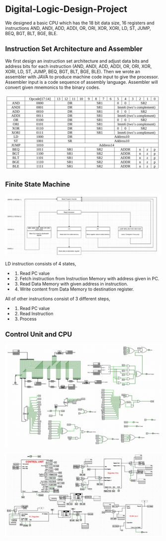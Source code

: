 # Digital-Logic-Design-Project
We designed a basic CPU which has the 18 bit data size, 16 registers and instructions AND, ANDI, ADD, ADDI, OR, ORI, XOR, XORI, LD, ST, JUMP, BEQ, BGT, BLT, BGE, BLE.

## Instruction Set Architecture and Assembler
We first design an instruction set architecture and adjust data bits and address bits for each instruction (AND, ANDI, ADD, ADDI, OR, ORI, XOR, XORI, LD, ST, JUMP, BEQ, BGT, BLT, BGE, BLE).
Then we wrote an assembler with JAVA to produce machine code input to give the processor. Assembler input is a code sequence of assembly language. Assembler will convert given mnemonics to the binary codes.

![Instruction Set Architecture](https://github.com/ertugrulsagdic/DigitalDesignProject/blob/master/Screenshot%20from%202020-02-01%2018-45-18.png)

## Finite State Machine
![Finite State Machine](https://github.com/ertugrulsagdic/DigitalDesignProject/blob/master/finitestatemachine.png)

LD instruction consists of 4 states,
* 1. Read PC value
* 2. Fetch instruction from Instruction Memory with address given in PC.
* 3. Read Data Memory with given address in instruction.
* 4. Write content from Data Memory to destination register.

All of other instructions consist of 3 different steps,
* 1. Read PC value
* 2. Read Instruction
* 3. Process

## Control Unit and CPU
![Control Unit](https://github.com/ertugrulsagdic/DigitalDesignProject/blob/master/controlunit.png)

![CPU](https://github.com/ertugrulsagdic/DigitalDesignProject/blob/master/cpu.png)

